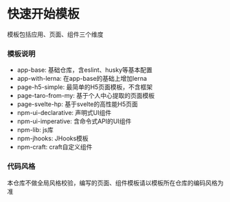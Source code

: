 # 快速开始模板

模板包括应用、页面、组件三个维度

### 模板说明

* app-base: 基础仓库，含eslint、husky等基本配置
* app-with-lerna: 在app-base的基础上增加lerna
* page-h5-simple: 最简单的H5页面模板，不含框架
* page-taro-from-my: 基于个人中心提取的页面模板
* page-svelte-hp: 基于svelte的高性能H5页面
* npm-ui-declarative: 声明式UI组件
* npm-ui-imperative: 含命令式API的UI组件
* npm-lib: js库
* npm-jhooks: JHooks模板
* npm-craft: craft自定义组件

### 代码风格

本仓库不做全局风格校验，编写的页面、组件模板请以模板所在仓库的编码风格为准

